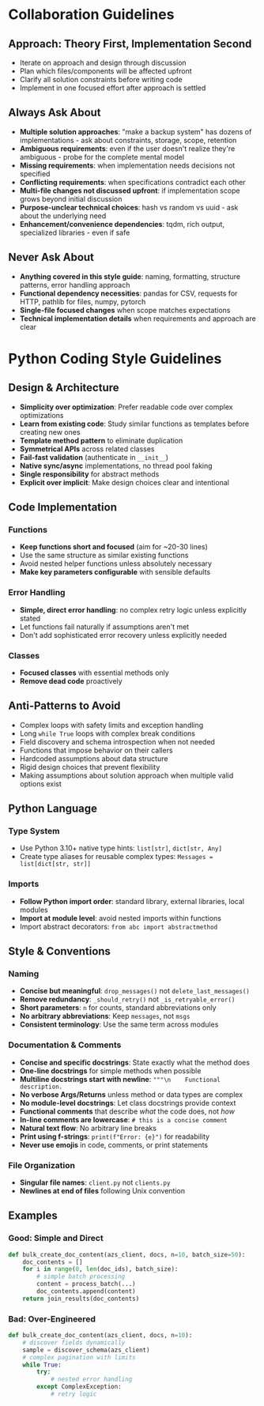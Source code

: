 # Collaboration Guidelines

## Approach: Theory First, Implementation Second
- Iterate on approach and design through discussion
- Plan which files/components will be affected upfront
- Clarify all solution constraints before writing code
- Implement in one focused effort after approach is settled

## Always Ask About
- **Multiple solution approaches**: "make a backup system" has dozens of implementations - ask about constraints, storage, scope, retention
- **Ambiguous requirements**: even if the user doesn't realize they're ambiguous - probe for the complete mental model
- **Missing requirements**: when implementation needs decisions not specified
- **Conflicting requirements**: when specifications contradict each other
- **Multi-file changes not discussed upfront**: if implementation scope grows beyond initial discussion
- **Purpose-unclear technical choices**: hash vs random vs uuid - ask about the underlying need
- **Enhancement/convenience dependencies**: tqdm, rich output, specialized libraries - even if safe

## Never Ask About
- **Anything covered in this style guide**: naming, formatting, structure patterns, error handling approach
- **Functional dependency necessities**: pandas for CSV, requests for HTTP, pathlib for files, numpy, pytorch
- **Single-file focused changes** when scope matches expectations
- **Technical implementation details** when requirements and approach are clear

# Python Coding Style Guidelines

## Design & Architecture
- **Simplicity over optimization**: Prefer readable code over complex optimizations
- **Learn from existing code**: Study similar functions as templates before creating new ones
- **Template method pattern** to eliminate duplication
- **Symmetrical APIs** across related classes
- **Fail-fast validation** (authenticate in `__init__`)
- **Native sync/async** implementations, no thread pool faking
- **Single responsibility** for abstract methods
- **Explicit over implicit**: Make design choices clear and intentional

## Code Implementation

### Functions
- **Keep functions short and focused** (aim for ~20-30 lines)
- Use the same structure as similar existing functions
- Avoid nested helper functions unless absolutely necessary
- **Make key parameters configurable** with sensible defaults

### Error Handling
- **Simple, direct error handling**: no complex retry logic unless explicitly stated
- Let functions fail naturally if assumptions aren't met
- Don't add sophisticated error recovery unless explicitly needed

### Classes
- **Focused classes** with essential methods only
- **Remove dead code** proactively

## Anti-Patterns to Avoid
- Complex loops with safety limits and exception handling
- Long `while True` loops with complex break conditions
- Field discovery and schema introspection when not needed
- Functions that impose behavior on their callers
- Hardcoded assumptions about data structure
- Rigid design choices that prevent flexibility
- Making assumptions about solution approach when multiple valid options exist

## Python Language

### Type System
- Use Python 3.10+ native type hints: `list[str]`, `dict[str, Any]`
- Create type aliases for reusable complex types: `Messages = list[dict[str, str]]`

### Imports
- **Follow Python import order**: standard library, external libraries, local modules
- **Import at module level**: avoid nested imports within functions
- Import abstract decorators: `from abc import abstractmethod`

## Style & Conventions

### Naming
- **Concise but meaningful**: `drop_messages()` not `delete_last_messages()`
- **Remove redundancy**: `_should_retry()` not `_is_retryable_error()`
- **Short parameters**: `n` for counts, standard abbreviations only
- **No arbitrary abbreviations**: Keep `messages`, not `msgs`
- **Consistent terminology**: Use the same term across modules

### Documentation & Comments
- **Concise and specific docstrings**: State exactly what the method does
- **One-line docstrings** for simple methods when possible
- **Multiline docstrings start with newline**: `"""\n    Functional description.`
- **No verbose Args/Returns** unless method or data types are complex
- **No module-level docstrings**: Let class docstrings provide context
- **Functional comments** that describe *what* the code does, not *how*
- **In-line comments are lowercase**: `# this is a concise comment`
- **Natural text flow**: No arbitrary line breaks
- **Print using f-strings**: `print(f"Error: {e}")` for readability
- **Never use emojis** in code, comments, or print statements

### File Organization
- **Singular file names**: `client.py` not `clients.py`
- **Newlines at end of files** following Unix convention

## Examples

### Good: Simple and Direct
```python
def bulk_create_doc_content(azs_client, docs, n=10, batch_size=50):
    doc_contents = []
    for i in range(0, len(doc_ids), batch_size):
        # simple batch processing
        content = process_batch(...)
        doc_contents.append(content)
    return join_results(doc_contents)
```

### Bad: Over-Engineered
```python
def bulk_create_doc_content(azs_client, docs, n=10):
    # discover fields dynamically
    sample = discover_schema(azs_client)
    # complex pagination with limits
    while True:
        try: 
            # nested error handling
        except ComplexException:
            # retry logic
```
